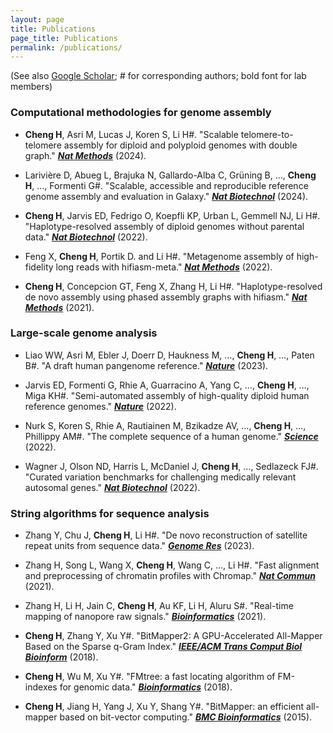 ```yaml
---
layout: page
title: Publications
page_title: Publications
permalink: /publications/
---
```

 (See also <a href="https://scholar.google.com/citations?user=Vff5EiwAAAAJ" target="_blank">Google Scholar</a>; # for corresponding authors; bold font for lab members)

### Computational methodologies for genome assembly

- <strong>Cheng H</strong>, Asri M, Lucas J, Koren S, Li H#. "Scalable telomere-to-telomere assembly for diploid and polyploid genomes with double graph." <a href="https://www.nature.com/articles/s41592-024-02269-8" target="_blank"><strong><em>Nat Methods</em></strong></a> (2024).

- Larivière D, Abueg L, Brajuka N, Gallardo-Alba C, Grüning B, …, <strong>Cheng H</strong>, …, Formenti G#. "Scalable, accessible and reproducible reference genome assembly and evaluation in Galaxy." <a href="https://www.nature.com/articles/s41587-023-02100-3" target="_blank"><strong><em>Nat Biotechnol</em></strong></a> (2024).

- <strong>Cheng H</strong>, Jarvis ED, Fedrigo O, Koepfli KP, Urban L, Gemmell NJ, Li H#. "Haplotype-resolved assembly of diploid genomes without parental data." <a href="https://www.nature.com/articles/s41587-022-01261-x" target="_blank"><strong><em>Nat Biotechnol</em></strong></a> (2022).

- Feng X, <strong>Cheng H</strong>, Portik D. and Li H#. "Metagenome assembly of high-fidelity long reads with hifiasm-meta." <a href="https://www.nature.com/articles/s41592-022-01478-3" target="_blank"><strong><em>Nat Methods</em></strong></a> (2022).

- <strong>Cheng H</strong>, Concepcion GT, Feng X, Zhang H, Li H#. "Haplotype-resolved de novo assembly using phased assembly graphs with hifiasm." <a href="https://www.nature.com/articles/s41592-020-01056-5" target="_blank"><strong><em>Nat Methods</em></strong></a> (2021).

### Large-scale genome analysis

- Liao WW, Asri M, Ebler J, Doerr D, Haukness M, …, <strong>Cheng H</strong>, …, Paten B#. "A draft human pangenome reference." <a href="https://www.nature.com/articles/s41586-023-05896-x" target="_blank"><strong><em>Nature</em></strong></a> (2023).

- Jarvis ED, Formenti G, Rhie A, Guarracino A, Yang C, …, <strong>Cheng H</strong>, …, Miga KH#. "Semi-automated assembly of high-quality diploid human reference genomes." <a href="https://www.nature.com/articles/s41586-022-05325-5" target="_blank"><strong><em>Nature</em></strong></a> (2022).

- Nurk S, Koren S, Rhie A, Rautiainen M, Bzikadze AV, …, <strong>Cheng H</strong>, …, Phillippy AM#. "The complete sequence of a human genome." <a href="https://www.science.org/doi/10.1126/science.abj6987" target="_blank"><strong><em>Science</em></strong></a> (2022).

- Wagner J, Olson ND, Harris L, McDaniel J, <strong>Cheng H</strong>, …, Sedlazeck FJ#. "Curated variation benchmarks for challenging medically relevant autosomal genes." <a href="https://www.nature.com/articles/s41587-021-01158-1" target="_blank"><strong><em>Nat Biotechnol</em></strong></a> (2022).

### String algorithms for sequence analysis

- Zhang Y, Chu J, <strong>Cheng H</strong>, Li H#. "De novo reconstruction of satellite repeat units from sequence data." <a href="https://genome.cshlp.org/content/33/11/1994" target="_blank"><strong><em>Genome Res</em></strong></a> (2023).

- Zhang H, Song L, Wang X, <strong>Cheng H</strong>, Wang C, ..., Li H#. "Fast alignment and preprocessing of chromatin profiles with Chromap." <a href="https://www.nature.com/articles/s41467-021-26865-w" target="_blank"><strong><em>Nat Commun</em></strong></a> (2021).

- Zhang H, Li H, Jain C, <strong>Cheng H</strong>, Au KF, Li H, Aluru S#. "Real-time mapping of nanopore raw signals." <a href="https://academic.oup.com/bioinformatics/article/37/Supplement_1/i477/6319675" target="_blank"><strong><em>Bioinformatics</em></strong></a> (2021).

- <strong>Cheng H</strong>, Zhang Y, Xu Y#. "BitMapper2: A GPU-Accelerated All-Mapper Based on the Sparse q-Gram Index." <a href="https://ieeexplore.ieee.org/document/8330017" target="_blank"><strong><em>IEEE/ACM Trans Comput Biol Bioinform</em></strong></a> (2018).

- <strong>Cheng H</strong>, Wu M, Xu Y#. "FMtree: a fast locating algorithm of FM-indexes for genomic data." <a href="https://academic.oup.com/bioinformatics/article/34/3/416/4160683" target="_blank"><strong><em>Bioinformatics</em></strong></a> (2018).

- <strong>Cheng H</strong>, Jiang H, Yang J, Xu Y, Shang Y#. "BitMapper: an efficient all-mapper based on bit-vector computing." <a href="https://bmcbioinformatics.biomedcentral.com/articles/10.1186/s12859-015-0626-9" target="_blank"><strong><em>BMC Bioinformatics</em></strong></a> (2015).

